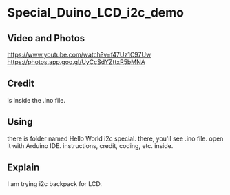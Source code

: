 # Special_Duino_LCD_i2c_demo
## Video and Photos
https://www.youtube.com/watch?v=f47Uz1C97Uw
https://photos.app.goo.gl/UyCcSdYZttxR5bMNA

## Credit
is inside the .ino file.

## Using
there is folder named Hello World i2c special. there, you'll see .ino file. open it with Arduino IDE. instructions, credit, coding, etc. inside.

## Explain
I am trying i2c backpack for LCD.
